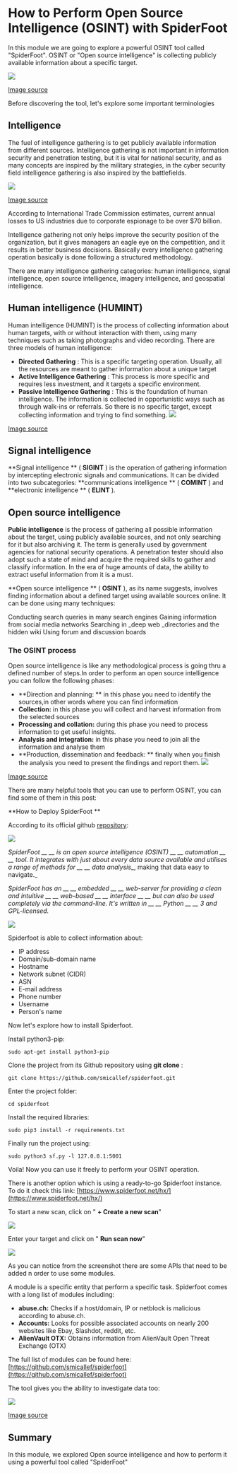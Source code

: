 # **How to Perform Open Source Intelligence (OSINT) with SpiderFoot**

In this module we are going to explore a powerful OSINT tool called &quot;SpiderFoot&quot;. OSINT or &quot;Open source intelligence&quot; is collecting publicly available information about a specific target.

![](https://securitytrails.com/user/pages/blog/099.steve-micallef-spiderfoot/spiderfoothx-visualize.png)

[Image source](https://securitytrails.com/user/pages/blog/099.steve-micallef-spiderfoot/spiderfoothx-visualize.png)

Before discovering the tool, let&#39;s explore some important terminologies

## Intelligence

The fuel of intelligence gathering is to get publicly available information from different sources. Intelligence gathering is not important in information security and penetration testing, but it is vital for national security, and as many concepts are inspired by the military strategies, in the cyber security field intelligence gathering is also inspired by the battlefields.

![](https://img.militaryaerospace.com/files/base/ebm/mae/image/2018/12/1812maesr_mar.png?auto=format&amp;w=720)

[Image source](https://img.militaryaerospace.com/files/base/ebm/mae/image/2018/12/1812maesr_mar.png?auto=format&amp;w=720)

According to International Trade Commission estimates, current annual losses to US industries due to corporate espionage to be over $70 billion.

Intelligence gathering not only helps improve the security position of the organization, but it gives managers an eagle eye on the competition, and it results in better business decisions. Basically every intelligence gathering operation basically is done following a structured methodology.

There are many intelligence gathering categories: human intelligence, signal intelligence, open source intelligence, imagery intelligence, and geospatial intelligence.

## Human intelligence (HUMINT)

Human intelligence (HUMINT) is the process of collecting information about human targets, with or without interaction with them, using many techniques such as taking photographs and video recording. There are three models of human intelligence:

- **Directed Gathering** : This is a specific targeting operation. Usually, all the resources are meant to gather information about a unique target
- **Active Intelligence Gathering** : This process is more specific and requires less investment, and it targets a specific environment.
- **Passive Intelligence Gathering** : This is the foundation of human intelligence. The information is collected in opportunistic ways such as through walk-ins or referrals. So there is no specific target, except collecting information and trying to find something. ![](https://www.incimages.com/uploaded_files/image/970x450/getty_935620656_397725.jpg)

[Image source](https://www.incimages.com/uploaded_files/image/970x450/getty_935620656_397725.jpg)

## Signal intelligence

**Signal intelligence ** ( **SIGINT** ) is the operation of gathering information by intercepting electronic signals and communications. It can be divided into two subcategories:  **communications intelligence ** ( **COMINT** ) and  **electronic intelligence ** ( **ELINT** ).



## Open source intelligence

**Public intelligence**  is the process of gathering all possible information about the target, using publicly available sources, and not only searching for it but also archiving it. The term is generally used by government agencies for national security operations. A penetration tester should also adopt such a state of mind and acquire the required skills to gather and classify information. In the era of huge amounts of data, the ability to extract useful information from it is a must.

**Open source intelligence ** ( **OSINT** ), as its name suggests, involves finding information about a defined target using available sources online. It can be done using many techniques:

Conducting search queries in many search engines Gaining information from social media networks Searching in _deep web _directories and the hidden wiki Using forum and discussion boards

### The OSINT process

Open source intelligence is like any methodological process is going thru a defined number of steps.In order to perform an open source intelligence you can follow the following phases:

- **Direction and planning: ** in this phase you need to identify the sources,in other words where you can find information
- **Collection:**  in this phase you will collect and harvest information from the selected sources
- **Processing and collation:**  during this phase you need to process information to get useful insights.
- **Analysis and integration:**  in this phase you need to join all the information and analyse them
- **Production, dissemination and feedback: ** finally when you finish the analysis you need to present the findings and report them. ![](https://www.supanet.com/upload/images/201911/osint-stages-52020.png)

[Image source](https://www.supanet.com/upload/images/201911/osint-stages-52020.png)

There are many helpful tools that you can use to perform OSINT, you can find some of them in this post:

**How to Deploy SpiderFoot **

According to its official github [repository](https://github.com/smicallef/spiderfoot):

![](RackMultipart20200926-4-18f5prg_html_c228e6c98f7c1a97.png)

_SpiderFoot __ __ is an open source intelligence (OSINT) __ __ automation __ __ tool. It integrates with just about every data source available and utilises a range of methods for __ __ data analysis__, making that data easy to navigate._

_SpiderFoot has an __ __ embedded __ __ web-server for providing a clean and intuitive __ __ web-based __ __ interface __ __ but can also be used completely via the command-line. It&#39;s written in __ __ Python __ __ 3 and GPL-licensed._

![](RackMultipart20200926-4-18f5prg_html_e75054db527097b7.png)

Spiderfoot is able to collect information about:

- IP address
- Domain/sub-domain name
- Hostname
- Network subnet (CIDR)
- ASN
- E-mail address
- Phone number
- Username
- Person&#39;s name

Now let&#39;s explore how to install Spiderfoot.

Install python3-pip:

`sudo apt-get install python3-pip`

Clone the project from its Github repository using  **git clone** :

`git clone https://github.com/smicallef/spiderfoot.git`

Enter the project folder:

`cd spiderfoot`

Install the required libraries:

`sudo pip3 install -r requirements.txt`

Finally run the project using:

`sudo python3 sf.py -l 127.0.0.1:5001`

Voila! Now you can use it freely to perform your OSINT operation.

There is another option which is using a ready-to-go Spiderfoot instance. To do it check this link: [https://www.spiderfoot.net/hx/](https://www.spiderfoot.net/hx/)

To start a new scan, click on &quot; **+ Create a new scan**&quot;

![](RackMultipart20200926-4-18f5prg_html_f1eee762d3133995.png)

Enter your target and click on &quot; **Run scan now**&quot;

![](RackMultipart20200926-4-18f5prg_html_d8daf39de7269e8a.png)

As you can notice from the screenshot there are some APIs that need to be added n order to use some modules.

A module is a specific entity that perform a specific task. Spiderfoot comes with a long list of modules including:

- **abuse.ch:**  Checks if a host/domain, IP or netblock is malicious according to abuse.ch.
- **Accounts:**  Looks for possible associated accounts on nearly 200 websites like Ebay, Slashdot, reddit, etc.
- **AlienVault OTX:**  Obtains information from AlienVault Open Threat Exchange (OTX)

The full list of modules can be found here: [https://github.com/smicallef/spiderfoot](https://github.com/smicallef/spiderfoot)

The tool gives you the ability to investigate data too:

![](https://www.spiderfoot.net/wp-content/uploads/2020/03/Screenshot_2020-03-01-SpiderFoot-HX1-1024x731.png)

[Image source](https://www.spiderfoot.net/wp-content/uploads/2020/03/Screenshot_2020-03-01-SpiderFoot-HX1-1024x731.png)

## Summary

In this module, we explored Open source intelligence and how to perform it using a powerful tool called &quot;SpiderFoot&quot;


